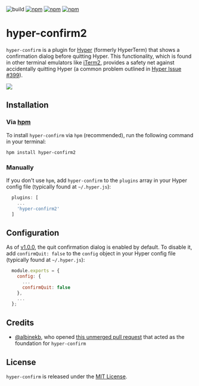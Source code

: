 ![build](https://github.com/j0j1j2/hyper-confirm/workflows/Node.js%20CI/badge.svg) [![npm](https://img.shields.io/npm/v/hyper-confirm2.svg)](https://www.npmjs.com/package/hyper-confirm2) [![npm](https://img.shields.io/npm/dt/hyper-confirm2.svg)](https://www.npmjs.com/package/hyper-confirm2) [![npm](https://img.shields.io/npm/l/hyper-confirm2.svg)](https://www.npmjs.com/package/hyper-confirm2)

# hyper-confirm2

`hyper-confirm` is a plugin for [Hyper](https://hyper.is/) (formerly HyperTerm) that shows a confirmation dialog before quitting Hyper. This functionality, which is found in other terminal emulators like [iTerm2](https://www.iterm2.com/), provides a safety net against accidentally quitting Hyper (a common problem outlined in [Hyper Issue #399](https://github.com/zeit/hyper/issues/399)).

![](.github/demo.gif)

## Installation

### Via [hpm](https://github.com/zeit/hpm)

To install `hyper-confirm` via `hpm` (recommended), run the following command in your terminal:

```
hpm install hyper-confirm2
```

### Manually

If you don't use `hpm`, add `hyper-confirm` to the `plugins` array in your Hyper config file (typically found at `~/.hyper.js`):

```javascript
  plugins: [
    ...
    'hyper-confirm2'
  ]
```

## Configuration

As of [v1.0.0](https://github.com/zachflower/hyper-confirm/releases/tag/v1.0.0), the quit confirmation dialog is enabled by default. To disable it, add `confirmQuit: false` to the `config` object in your Hyper config file (typically found at `~/.hyper.js`):

```javascript
  module.exports = {
    config: {
      ...
      confirmQuit: false
    },
    ...
  };
```

## Credits

- [@albinekb](https://github.com/albinekb), who opened [this unmerged pull request](https://github.com/zeit/hyper/pull/403) that acted as the foundation for `hyper-confirm`


## License

`hyper-confirm` is released under the [MIT License](LICENSE.md).
